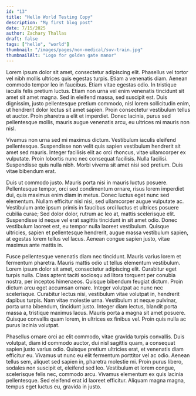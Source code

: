 ```yaml
---
id: "13"
title: "Hello World Testing Copy"
description: "My first blog post"
date: 7/15/2025
author: Zachary Thallas
draft: false
tags: ["hello", "world"]
thumbnail: "/images/pages/non-medical/suv-train.jpg"
thumbnailAlt: "Logo for golden gate manor"
---
```


Lorem ipsum dolor sit amet, consectetur adipiscing elit. Phasellus vel tortor vel nibh mollis ultrices quis egestas turpis. Etiam a venenatis diam. Aenean commodo tempor leo in faucibus. Etiam vitae egestas odio. In tristique iaculis felis pretium luctus. Etiam non urna vel enim venenatis tincidunt sit amet sit amet magna. Sed in eleifend massa, sed suscipit est. Duis dignissim, justo pellentesque pretium commodo, nisl lorem sollicitudin enim, ut hendrerit dolor lectus sit amet sapien. Proin consectetur vestibulum tellus et auctor. Proin pharetra a elit et imperdiet. Donec lacinia, purus sed pellentesque mollis, mauris augue venenatis arcu, eu ultrices mi mauris non nisl.

Vivamus non urna sed mi maximus dictum. Vestibulum iaculis eleifend pellentesque. Suspendisse non velit quis sapien vestibulum hendrerit sit amet sed mauris. Integer facilisis elit ac orci rhoncus, vitae ullamcorper ex vulputate. Proin lobortis nunc nec consequat facilisis. Nulla facilisi. Suspendisse quis nulla nibh. Morbi viverra sit amet nisi sed pretium. Duis vitae bibendum erat.

Duis ut commodo justo. Mauris porta nisi in mauris luctus posuere. Pellentesque tempor, orci sed condimentum ornare, risus lorem imperdiet dui, quis maximus enim diam in metus. Donec luctus eget nunc sed elementum. Nullam efficitur nisl nisi, sed ullamcorper augue vulputate ac. Vestibulum ante ipsum primis in faucibus orci luctus et ultrices posuere cubilia curae; Sed dolor dolor, rutrum ac leo at, mattis scelerisque elit. Suspendisse id neque vel erat sagittis tincidunt in sit amet odio. Donec vestibulum laoreet est, eu tempor nulla laoreet vestibulum. Quisque ultricies, sapien et pellentesque hendrerit, augue massa vestibulum sapien, at egestas lorem tellus vel lacus. Aenean congue sapien justo, vitae maximus ante mattis in.

Fusce pellentesque venenatis diam nec tincidunt. Mauris varius lorem et fermentum pharetra. Mauris mattis odio ut tellus elementum vestibulum. Lorem ipsum dolor sit amet, consectetur adipiscing elit. Curabitur eget turpis nulla. Class aptent taciti sociosqu ad litora torquent per conubia nostra, per inceptos himenaeos. Quisque bibendum feugiat dictum. Proin dictum arcu eget accumsan ornare. Integer volutpat ac nunc nec scelerisque. Curabitur lectus nisi, vestibulum vitae volutpat in, hendrerit dapibus turpis. Nam vitae molestie urna. Vestibulum at neque pulvinar, porta urna bibendum, tincidunt justo. Integer diam lectus, blandit porta massa a, tristique maximus lacus. Mauris porta a magna sit amet posuere. Quisque convallis quam lorem, in ultrices ex finibus vel. Proin quis nulla ac purus lacinia volutpat.

Phasellus ornare orci ac elit commodo, vitae gravida turpis convallis. Duis volutpat, diam id commodo auctor, dui nisl sagittis quam, a consequat sapien justo varius odio. Quisque pretium ultricies erat, et venenatis diam efficitur eu. Vivamus ut nunc eu elit fermentum porttitor vel ac odio. Aenean tellus sem, aliquet sed sapien in, pharetra molestie mi. Proin purus libero, sodales non suscipit et, eleifend sed leo. Vestibulum et lorem congue, scelerisque felis nec, commodo arcu. Vivamus elementum ex quis lacinia pellentesque. Sed eleifend erat id laoreet efficitur. Aliquam magna magna, tempus eget luctus eu, gravida in justo.